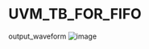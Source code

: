 # UVM_TB_FOR_FIFO

output_waveform
![image]("C:\Users\mansi\OneDrive\Desktop\december\UDEMY\project_1\FIFO_output.png")
